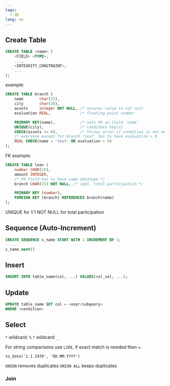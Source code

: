 ```yaml
---
tags:
  - db
lang: en
---
```


## Create Table

```sql
CREATE TABLE <name> (
	<FIELD> <TYPE>,
	...,
	<INTEGRITY_CONSTRAINT>,
	...
);
```

example:

```sql
CREATE TABLE branch (
	name       char(15),
	city       char(30),
	assets     integer NOT NULL, /* assures value is not null            */
	evaluation REAL,             /* floating point number                */

	PRIMARY KEY(name),           /* sets PK on field `name`              */
	UNIQUE(city),                /* candidate key(s)                     */
	CHECK(assets >= 0),          /* throws error if condition is not met */
	/* everyone except for branch 'test' has to have evaluation > 0      */
	REAL CHECK(name = 'test' OR evaluation > 0)
);
```

FK example:

```sql
CREATE TABLE loan (
	number CHAR(10),
	amount INTEGER,
	/* FK field has to have same datatype */
	branch CHAR(15) NOT NULL, /* impl. total participation */

	PRIMARY KEY (number),
	FOREIGN KEY (branch) REFERENCES branch(name)
);
```

UNIQUE for 1:1
NOT NULL for total participation

## Sequence (Auto-Increment)

```sql
CREATE SEQUENCE s_name START WITH 1 INCREMENT BY 1;
-- ...
s_name.next()
```

## Insert

```sql
INSERT INTO table_name(col, ...) VALUES(col_val, ...);
```

## Update

```sql
UPDATE table_name SET col = <expr/subquery>
WHERE <condition>
```

## Select

`*` wildcard: `%`
`?` wildcard: `_`

For string comparisons use `LIKE`, if exact match is needed then `=`.

`to_date('1.1.1970', 'DD.MM.YYYY')`

`UNION` removes duplicates
`UNION ALL` keeps duplicates

### Join
